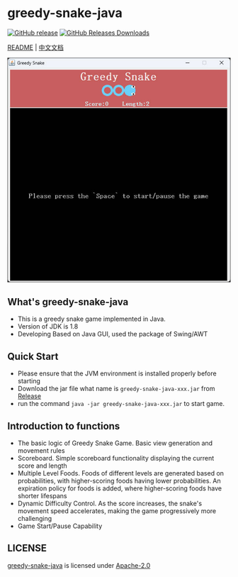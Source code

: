 # greedy-snake-java
[![GitHub release](https://img.shields.io/github/v/tag/DongyangHu/greedy-snake-java.svg?label=release)](https://github.com/DongyangHu/greedy-snake-java/releases)
[![GitHub Releases Downloads](https://img.shields.io/github/downloads/DongyangHu/greedy-snake-java/total.svg?logo=github)](https://somsubhra.github.io/github-release-stats/?username=DongyangHu&repository=greedy-snake-java)

[README](README.md) | [中文文档](README_zh.md)

![logo](logo/logo.jpg)

## What's greedy-snake-java
- This is a greedy snake game implemented in Java.
- Version of JDK is 1.8
- Developing Based on Java GUI, used the package of Swing/AWT

## Quick Start
- Please ensure that the JVM environment is installed properly before starting
- Download the jar file what name is `greedy-snake-java-xxx.jar` from [Release](https://github.com/DongyangHu/greedy-snake-java/releases)
- run the command `java -jar greedy-snake-java-xxx.jar` to start game.

## Introduction to functions
- The basic logic of Greedy Snake Game. Basic view generation and movement rules
- Scoreboard. Simple scoreboard functionality displaying the current score and length
- Multiple Level Foods. Foods of different levels are generated based on probabilities, with higher-scoring foods having lower probabilities. An expiration policy for foods is added, where higher-scoring foods have shorter lifespans
- Dynamic Difficulty Control. As the score increases, the snake's movement speed accelerates, making the game progressively more challenging
- Game Start/Pause Capability

## LICENSE
[greedy-snake-java](https://github.com/DongyangHu/greedy-snake-java) is licensed under [Apache-2.0](LICENSE)





